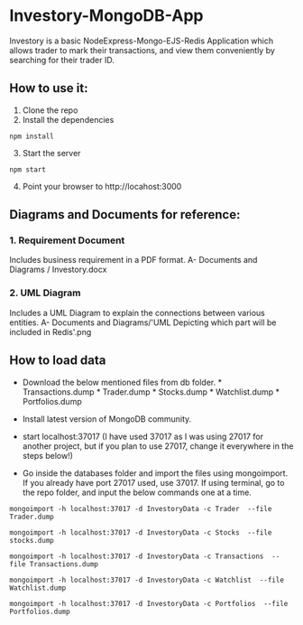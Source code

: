 # Investory-MongoDB-App

Investory is a basic NodeExpress-Mongo-EJS-Redis Application which allows trader to mark their transactions, and view them conveniently by searching for their trader ID.

## How to use it:

1) Clone the repo
2) Install the dependencies

```
npm install
```

3) Start the server

```
npm start
```

4) Point your browser to http://locahost:3000

## Diagrams and Documents for reference: 

### 1. Requirement Document
Includes business requirement in a PDF format.
    A- Documents and Diagrams / Investory.docx

### 2. UML Diagram
Includes a UML Diagram to explain the connections between various entities.
    A- Documents and Diagrams/'UML Depicting which part will be included in Redis'.png

## How to load data

* Download the below mentioned files from db folder.
        * Transactions.dump
        * Trader.dump
        * Stocks.dump
        * Watchlist.dump
        * Portfolios.dump

* Install latest version of MongoDB community. 

* start localhost:37017 (I have used 37017 as I was using 27017 for another project, but if you plan to use 27017, change it everywhere in the steps below!)

* Go inside the databases folder and import the files using mongoimport. If you already have port 27017 used, use 37017. If using terminal, go to the repo folder, and input the below commands one at a time.

```
mongoimport -h localhost:37017 -d InvestoryData -c Trader  --file Trader.dump 
```

```
mongoimport -h localhost:37017 -d InvestoryData -c Stocks  --file stocks.dump 
```

```
mongoimport -h localhost:37017 -d InvestoryData -c Transactions  --file Transactions.dump 
```

```
mongoimport -h localhost:37017 -d InvestoryData -c Watchlist  --file Watchlist.dump 
```

```
mongoimport -h localhost:37017 -d InvestoryData -c Portfolios  --file Portfolios.dump
```




